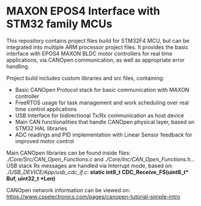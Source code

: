 # MAXON EPOS4 Interface with STM32 family MCUs

This repository contains project files build for STM32F4 MCU, but can be integrated into multiple ARM processor project files. 
It provides the basic interface with EPOS4 MAXON BLDC motor controllers for real time applications, via CANOpen communication, as well as 
appropriate error handling.

Project build includes custom libraries and src files, containing:

  - Basic CANOpen Protocol stack for basic communication with MAXON controller
  - FreeRTOS usage for task management and work scheduling over real time control applications
  - USB Interface for bidirectional Tx/Rx communication as host device
  - Main CAN functionalities that handle CANOpen physical layer, based on STM32 HAL libraries 
  - ADC readings and PID implementation with Linear Sensor feedback for improved motor control

Main CANOpen libraries can be found inside files:   *./Core/Src/CAN_Open_Functions.c*   and   *./Core/Inc/CAN_Open_Functions.h...*
USB stack Rx messages are handled via Interrupt mode, based on: *./USB_DEVICE/App/usb_cdc_if.c*:   __static int8_t CDC_Receive_FS(uint8_t* Buf, uint32_t *Len)__

CANOpen network information can be viewed on: https://www.csselectronics.com/pages/canopen-tutorial-simple-intro
